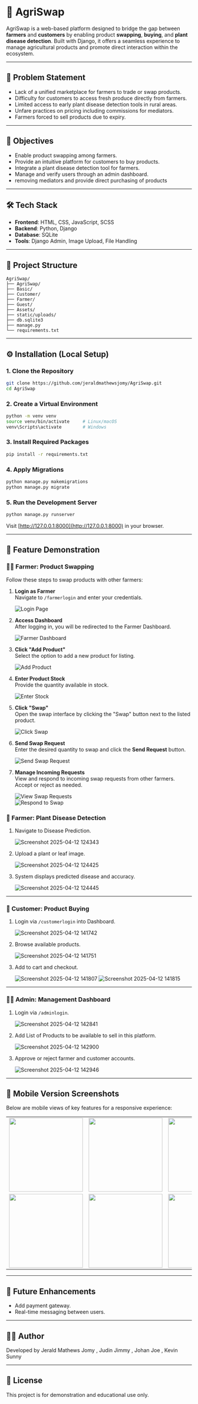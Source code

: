 # 🌾 AgriSwap



AgriSwap is a web-based platform designed to bridge the gap between **farmers** and **customers** by enabling product **swapping**, **buying**, and **plant disease detection**. Built with Django, it offers a seamless experience to manage agricultural products and promote direct interaction within the ecosystem.

---

## 📌 Problem Statement

- Lack of a unified marketplace for farmers to trade or swap products.
- Difficulty for customers to access fresh produce directly from farmers.
- Limited access to early plant disease detection tools in rural areas.
- Unfare practices on pricing including commissions for mediators.
- Farmers forced to sell products due to expiry.

---

## 🎯 Objectives

- Enable product swapping among farmers.
- Provide an intuitive platform for customers to buy products.
- Integrate a plant disease detection tool for farmers.
- Manage and verify users through an admin dashboard.
- removing mediators and provide direct purchasing of products

---

## 🛠️ Tech Stack

- **Frontend**: HTML, CSS, JavaScript, SCSS  
- **Backend**: Python, Django  
- **Database**: SQLite  
- **Tools**: Django Admin, Image Upload, File Handling

---

## 📁 Project Structure

```
AgriSwap/
├── AgriSwap/
├── Basic/
├── Customer/
├── Farmer/
├── Guest/
├── Assets/
├── static/uploads/
├── db.sqlite3
├── manage.py
└── requirements.txt
```

---

## ⚙️ Installation (Local Setup)

### 1. Clone the Repository

```bash
git clone https://github.com/jeraldmathewsjomy/AgriSwap.git
cd AgriSwap
```

### 2. Create a Virtual Environment

```bash
python -m venv venv
source venv/bin/activate     # Linux/macOS
venv\Scripts\activate        # Windows
```

### 3. Install Required Packages

```bash
pip install -r requirements.txt
```

### 4. Apply Migrations

```bash
python manage.py makemigrations
python manage.py migrate
```

### 5. Run the Development Server

```bash
python manage.py runserver
```

Visit [http://127.0.0.1:8000](http://127.0.0.1:8000) in your browser.

---

## 🚀 Feature Demonstration

### 👨‍🌾 Farmer: Product Swapping

Follow these steps to swap products with other farmers:

1. **Login as Farmer**  
   Navigate to `/farmerlogin` and enter your credentials.


   ![Login Page](https://github.com/user-attachments/assets/e840ea70-c7a4-4ac4-983e-cd2ddbb71520)

2. **Access Dashboard**  
   After logging in, you will be redirected to the Farmer Dashboard.

   
   ![Farmer Dashboard](https://github.com/user-attachments/assets/89174277-be5a-4d9a-8b1c-af616466435d)

3. **Click "Add Product"**  
   Select the option to add a new product for listing.

   
   ![Add Product](https://github.com/user-attachments/assets/8aefbe68-ea10-4eee-9306-64ccfed5862e)

4. **Enter Product Stock**  
   Provide the quantity available in stock.

   
   ![Enter Stock](https://github.com/user-attachments/assets/aa2a7819-77e4-49bd-94c8-3dba035f5f88)

5. **Click "Swap"**  
   Open the swap interface by clicking the "Swap" button next to the listed product.

   
   ![Click Swap](https://github.com/user-attachments/assets/b9d67629-dbd7-4204-a559-d1d72cbcae07)

6. **Send Swap Request**  
   Enter the desired quantity to swap and click the **Send Request** button.


   ![Send Swap Request](https://github.com/user-attachments/assets/991d098e-6b87-4165-bf9f-31053fd9365b)

7. **Manage Incoming Requests**  
   View and respond to incoming swap requests from other farmers. Accept or reject as needed.


   ![View Swap Requests](https://github.com/user-attachments/assets/5782a90b-d8fa-4c93-93b8-233ce6288a74)  
   ![Respond to Swap](https://github.com/user-attachments/assets/2f6ff269-7350-4d28-8b67-3de711360f65)


### 🌿 Farmer: Plant Disease Detection

1. Navigate to Disease Prediction.

     ![Screenshot 2025-04-12 124343](https://github.com/user-attachments/assets/dcd7fe9d-6d7c-4ca1-9edf-a08460ac77ad)

2. Upload a plant or leaf image.

     ![Screenshot 2025-04-12 124425](https://github.com/user-attachments/assets/5c85b05e-21a6-4fc1-9e7f-382ba8b6e282)

3. System displays predicted disease and accuracy.

     ![Screenshot 2025-04-12 124445](https://github.com/user-attachments/assets/e02bd8b5-5c03-4a0a-90cc-2217ef9cbecb)



---

### 👥 Customer: Product Buying

1. Login via `/customerlogin` into Dashboard.

    ![Screenshot 2025-04-12 141742](https://github.com/user-attachments/assets/15ed7b15-289b-4554-ad26-b70168500d45)

3. Browse available products.

     ![Screenshot 2025-04-12 141751](https://github.com/user-attachments/assets/2b9c50f0-90ed-451a-98c2-cf95676b9658)

5. Add to cart and checkout.

     ![Screenshot 2025-04-12 141807](https://github.com/user-attachments/assets/1c2cd0fb-595c-41ae-99f8-9e30aae1b7cc)
     ![Screenshot 2025-04-12 141815](https://github.com/user-attachments/assets/ab860b0d-3287-499a-b1b6-f0ce79cfc067)


---

### 🧑‍💼 Admin: Management Dashboard

1. Login via `/adminlogin`.

    ![Screenshot 2025-04-12 142841](https://github.com/user-attachments/assets/54463015-aaa2-4083-88be-b42b495edf11)

2. Add List of Products to be available to sell in this platform.

    ![Screenshot 2025-04-12 142900](https://github.com/user-attachments/assets/9f7c38c0-9fdc-4e66-82aa-397c59a91188)

3. Approve or reject farmer and customer accounts.

    ![Screenshot 2025-04-12 142946](https://github.com/user-attachments/assets/e1b9882b-6983-4caa-9d42-7bc09f559ddf)


---



## 📱 Mobile Version Screenshots


Below are mobile views of key features for a responsive experience:




<div align="center">

<table>
  <tr>
    <td><img src="https://github.com/user-attachments/assets/2e462e4f-6f9a-4995-b926-31d55de88bbf" width="200"/></td>
    <td><img src="https://github.com/user-attachments/assets/967a6c07-e414-4b6b-9f23-3b06e3c7a11f" width="200"/></td>
    <td><img src="https://github.com/user-attachments/assets/dec82f70-ff6c-4136-8458-152455d14a7d" width="200"/></td>
  </tr>
  <tr>
    <td><img src="https://github.com/user-attachments/assets/1cf1f85c-e6ff-463f-8765-d8fc490e54da" width="200"/></td>
    <td><img src="https://github.com/user-attachments/assets/f5d73a13-7474-4609-b8e1-82589b7dec78" width="200"/></td>
    <td><img src="https://github.com/user-attachments/assets/aef0f9af-7ccb-42ca-a487-0246fe825474" width="200"/></td>
  </tr>
</table>

</div>



---

## 🔮 Future Enhancements

- Add payment gateway.
- Real-time messaging between users.

---

## 👨‍💻 Author

Developed by Jerald Mathews Jomy , Judin Jimmy , Johan Joe , Kevin Sunny

---

## 📃 License

This project is for demonstration and educational use only.
